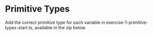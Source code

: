 # Primitive Types

Add the correct primitive type for each variable in exercise-1-primitive-types-start.ts, available in the zip below.
